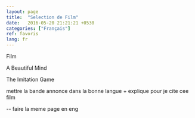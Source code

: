 ```yaml
---
layout: page
title:  "Selection de Film"
date:   2016-05-20 21:21:21 +0530
categories: ["Français"]
ref: favoris
lang: fr
---
```



Film

A Beautiful Mind

The Imitation Game



mettre la bande annonce dans la bonne langue + explique pour je cite cee film



-- faire la meme page en eng
